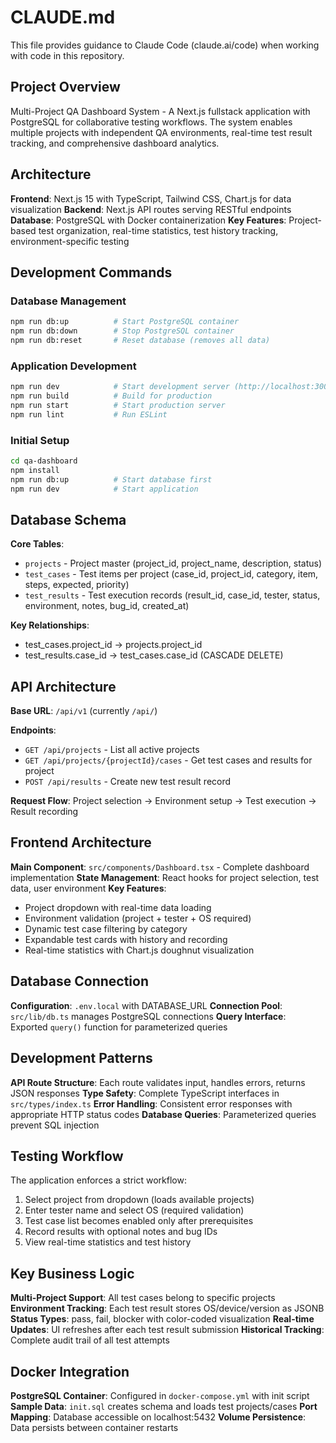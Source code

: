 # CLAUDE.md

This file provides guidance to Claude Code (claude.ai/code) when working with code in this repository.

## Project Overview

Multi-Project QA Dashboard System - A Next.js fullstack application with PostgreSQL for collaborative testing workflows. The system enables multiple projects with independent QA environments, real-time test result tracking, and comprehensive dashboard analytics.

## Architecture

**Frontend**: Next.js 15 with TypeScript, Tailwind CSS, Chart.js for data visualization
**Backend**: Next.js API routes serving RESTful endpoints  
**Database**: PostgreSQL with Docker containerization
**Key Features**: Project-based test organization, real-time statistics, test history tracking, environment-specific testing

## Development Commands

### Database Management
```bash
npm run db:up          # Start PostgreSQL container
npm run db:down        # Stop PostgreSQL container  
npm run db:reset       # Reset database (removes all data)
```

### Application Development
```bash
npm run dev            # Start development server (http://localhost:3000)
npm run build          # Build for production
npm run start          # Start production server
npm run lint           # Run ESLint
```

### Initial Setup
```bash
cd qa-dashboard
npm install
npm run db:up          # Start database first
npm run dev            # Start application
```

## Database Schema

**Core Tables**:
- `projects` - Project master (project_id, project_name, description, status)
- `test_cases` - Test items per project (case_id, project_id, category, item, steps, expected, priority)  
- `test_results` - Test execution records (result_id, case_id, tester, status, environment, notes, bug_id, created_at)

**Key Relationships**:
- test_cases.project_id → projects.project_id
- test_results.case_id → test_cases.case_id (CASCADE DELETE)

## API Architecture

**Base URL**: `/api/v1` (currently `/api/`)

**Endpoints**:
- `GET /api/projects` - List all active projects
- `GET /api/projects/{projectId}/cases` - Get test cases and results for project
- `POST /api/results` - Create new test result record

**Request Flow**: Project selection → Environment setup → Test execution → Result recording

## Frontend Architecture  

**Main Component**: `src/components/Dashboard.tsx` - Complete dashboard implementation
**State Management**: React hooks for project selection, test data, user environment
**Key Features**: 
- Project dropdown with real-time data loading
- Environment validation (project + tester + OS required)
- Dynamic test case filtering by category
- Expandable test cards with history and recording
- Real-time statistics with Chart.js doughnut visualization

## Database Connection

**Configuration**: `.env.local` with DATABASE_URL
**Connection Pool**: `src/lib/db.ts` manages PostgreSQL connections
**Query Interface**: Exported `query()` function for parameterized queries

## Development Patterns

**API Route Structure**: Each route validates input, handles errors, returns JSON responses
**Type Safety**: Complete TypeScript interfaces in `src/types/index.ts`
**Error Handling**: Consistent error responses with appropriate HTTP status codes
**Database Queries**: Parameterized queries prevent SQL injection

## Testing Workflow

The application enforces a strict workflow:
1. Select project from dropdown (loads available projects)
2. Enter tester name and select OS (required validation)  
3. Test case list becomes enabled only after prerequisites
4. Record results with optional notes and bug IDs
5. View real-time statistics and test history

## Key Business Logic

**Multi-Project Support**: All test cases belong to specific projects
**Environment Tracking**: Each test result stores OS/device/version as JSONB
**Status Types**: pass, fail, blocker with color-coded visualization
**Real-time Updates**: UI refreshes after each test result submission
**Historical Tracking**: Complete audit trail of all test attempts

## Docker Integration

**PostgreSQL Container**: Configured in `docker-compose.yml` with init script
**Sample Data**: `init.sql` creates schema and loads test projects/cases
**Port Mapping**: Database accessible on localhost:5432
**Volume Persistence**: Data persists between container restarts